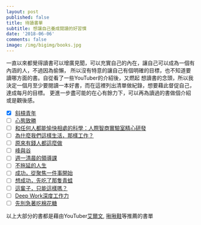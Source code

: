 ```yaml
---
layout: post
published: false
title: 待讀書單
subtitle: 想讓自己養成閱讀的好習慣
date: '2018-06-06'
comments: false
image: /img/bigimg/books.jpg
---
```



一直以來都覺得讀書可以增廣見聞，可以充實自己的內在，讓自己可以成為一個有內涵的人，不過因為偷懶，
所以沒有特意的讓自己有個明確的目標，也不知道要讀哪方面的書。自從看了一些YouTuber的介紹後，又燃起
想讀書的念頭，所以我決定一個月至少要閱讀一本好書，而在這裡列出清單做紀錄，想要藉此督促自己，達成每月的目標。
更進一步盡可能的在心有餘力下，可以再為讀過的書做個介紹或是觀後感。

- [x] [斜槓青年](http://www.books.com.tw/products/0010762201)
- [ ] [心態致勝](http://www.books.com.tw/products/0010748470)
- [ ] [和任何人都能愉快相處的科學：人際智商實驗室精心研發](http://www.books.com.tw/products/0010768144)
- [ ] [為什麼我們這樣生活，那樣工作？](http://www.books.com.tw/products/0010560033)
- [ ] [原來有錢人都這麼做](http://www.books.com.tw/products/0010745358)
- [ ] [峰與谷](http://www.books.com.tw/products/0010453641)
- [ ] [週一清晨的領導課](http://www.books.com.tw/products/0010553845)
- [ ] [不拖延的人生](https://goo.gl/pz5euv)
- [ ] [成功，從聚焦一件事開始](http://www.books.com.tw/products/0010749875)
- [ ] [想成功，先吃了那隻青蛙](http://www.books.com.tw/products/0010419430)
- [ ] [這輩子，只能這樣嗎？](http://www.books.com.tw/products/0010768390)
- [ ] [Deep Work深度工作力](http://www.books.com.tw/products/0010758381)
- [ ] [先別急著吃棉花糖](http://www.books.com.tw/products/0010326543)

以上大部分的書都是藉由YouTuber[艾爾文](https://www.youtube.com/channel/UCWDaU-qRXrZcUQYDRv2asvw),
                            [啾啾鞋](https://www.youtube.com/user/chuchushoeTW)等推薦的書單
                            
                            
                            
                            
                            



